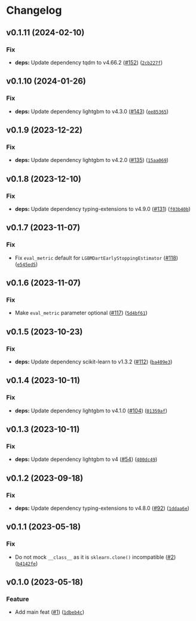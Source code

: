 # Changelog

<!--next-version-placeholder-->

## v0.1.11 (2024-02-10)

### Fix

* **deps:** Update dependency tqdm to v4.66.2 ([#152](https://github.com/34j/lightgbm-callbacks/issues/152)) ([`2cb227f`](https://github.com/34j/lightgbm-callbacks/commit/2cb227ff0600e5476729657e9afc2214b34daf23))

## v0.1.10 (2024-01-26)

### Fix

* **deps:** Update dependency lightgbm to v4.3.0 ([#143](https://github.com/34j/lightgbm-callbacks/issues/143)) ([`ee85365`](https://github.com/34j/lightgbm-callbacks/commit/ee853653b79700bea784c28fbea90f012f6ade07))

## v0.1.9 (2023-12-22)

### Fix

* **deps:** Update dependency lightgbm to v4.2.0 ([#135](https://github.com/34j/lightgbm-callbacks/issues/135)) ([`15aa069`](https://github.com/34j/lightgbm-callbacks/commit/15aa069c25f59de4b8e91ab966532ccfe59aaa21))

## v0.1.8 (2023-12-10)

### Fix

* **deps:** Update dependency typing-extensions to v4.9.0 ([#131](https://github.com/34j/lightgbm-callbacks/issues/131)) ([`f03b40b`](https://github.com/34j/lightgbm-callbacks/commit/f03b40b996f6b774052f6791a788b812d5e2d944))

## v0.1.7 (2023-11-07)

### Fix

* Fix `eval_metric` default for `LGBMDartEarlyStoppingEstimator` ([#118](https://github.com/34j/lightgbm-callbacks/issues/118)) ([`e545ed5`](https://github.com/34j/lightgbm-callbacks/commit/e545ed5979b65307d0571affbfb0661eb588145b))

## v0.1.6 (2023-11-07)

### Fix

* Make `eval_metric` parameter optional ([#117](https://github.com/34j/lightgbm-callbacks/issues/117)) ([`5d4bf61`](https://github.com/34j/lightgbm-callbacks/commit/5d4bf6131a6fc0fe5f52323d82f1df5ee602ecf6))

## v0.1.5 (2023-10-23)

### Fix

* **deps:** Update dependency scikit-learn to v1.3.2 ([#112](https://github.com/34j/lightgbm-callbacks/issues/112)) ([`ba409e3`](https://github.com/34j/lightgbm-callbacks/commit/ba409e3c4882c7598240df868c4c037b8a7126d2))

## v0.1.4 (2023-10-11)

### Fix

* **deps:** Update dependency lightgbm to v4.1.0 ([#104](https://github.com/34j/lightgbm-callbacks/issues/104)) ([`01359af`](https://github.com/34j/lightgbm-callbacks/commit/01359af92174fd5c60021f6faf73ba4a952b2606))

## v0.1.3 (2023-10-11)

### Fix

* **deps:** Update dependency lightgbm to v4 ([#54](https://github.com/34j/lightgbm-callbacks/issues/54)) ([`400dc49`](https://github.com/34j/lightgbm-callbacks/commit/400dc49c2d59f3b8a01508eb8bea65a8c60d80d2))

## v0.1.2 (2023-09-18)

### Fix

* **deps:** Update dependency typing-extensions to v4.8.0 ([#92](https://github.com/34j/lightgbm-callbacks/issues/92)) ([`1ddaa6e`](https://github.com/34j/lightgbm-callbacks/commit/1ddaa6ee6e864a32cf93ad59aec423eb9943473f))

## v0.1.1 (2023-05-18)
### Fix
* Do not mock `__class__` as it is `sklearn.clone()` incompatible ([#2](https://github.com/34j/lightgbm-callbacks/issues/2)) ([`b4142fe`](https://github.com/34j/lightgbm-callbacks/commit/b4142fe34fac00bc46527b49ab667e817222927d))

## v0.1.0 (2023-05-18)
### Feature
* Add main feat ([#1](https://github.com/34j/lightgbm-callbacks/issues/1)) ([`1dbeb4c`](https://github.com/34j/lightgbm-callbacks/commit/1dbeb4cd5d7153cc1bf940520f143c7f4be0a6c2))
